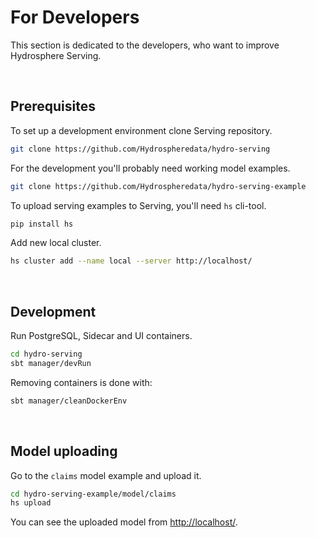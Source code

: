 # For Developers

This section is dedicated to the developers, who want to improve Hydrosphere 
Serving. 

<br>

## Prerequisites

To set up a development environment clone Serving repository.

```sh
git clone https://github.com/Hydrospheredata/hydro-serving
```

For the development you'll probably need working model examples.

```sh
git clone https://github.com/Hydrospheredata/hydro-serving-example 
```

To upload serving examples to Serving, you'll need `hs` cli-tool. 

```sh
pip install hs
```

Add new local cluster.

```sh
hs cluster add --name local --server http://localhost/
```

<br>

## Development

Run PostgreSQL, Sidecar and UI containers.

```sh
cd hydro-serving
sbt manager/devRun
```

Removing containers is done with: 

```sh
sbt manager/cleanDockerEnv
```

<br>

## Model uploading 

Go to the `claims` model example and upload it.

```sh 
cd hydro-serving-example/model/claims
hs upload
```

You can see the uploaded model from [http://localhost/](http://localhost/). 